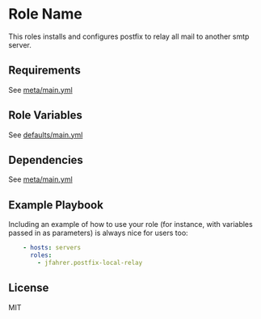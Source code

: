 Role Name
=========

This roles installs and configures postfix to relay all mail to another smtp server.

Requirements
------------

See [meta/main.yml](meta/main.yml)

Role Variables
--------------

See [defaults/main.yml](defaults/main.yml)

Dependencies
------------

See [meta/main.yml](meta/main.yml)

Example Playbook
----------------

Including an example of how to use your role (for instance, with variables passed in as parameters) is always nice for users too:

```yaml
    - hosts: servers
      roles:
        - jfahrer.postfix-local-relay
```

License
-------

MIT
